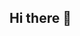 ## Hi there 👋

<!--
**shafqaat/shafqaat** is a ✨ _special_ ✨ repository because its `README.md` (this file) appears on your GitHub profile.

Here are some ideas to get you started:

- 🔭 I’m currently working on data analysis...
- 🌱 I’m currently learning python...
- 👯 I’m looking to collaborate on GitHub...
- 🤔 I’m looking for help with mentorship...
- 💬 Ask me about roadmap as data analyst and python beginners...
- 📫 How to reach me: ...
- 😄 Pronouns: ...
- ⚡ Fun fact: ...
-->
